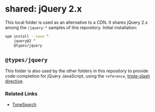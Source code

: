 # shared: jQuery 2.x

This local folder is used as an alternative to a CDN. It shares jQuery 2.x among the `/jquery-*` samples of this repository. Initial installation:

```bash
npm install --save ^
    jquery@2 ^
    @types/jquery
```

## `@types/jquery`

This folder is also used by the other folders in this repository to provide code-completion for jQuery JavaScript, using the `reference`, [triple-slash directive](https://www.typescriptlang.org/docs/handbook/triple-slash-directives.html).

### Related Links

* [TypeSearch](https://microsoft.github.io/TypeSearch/)